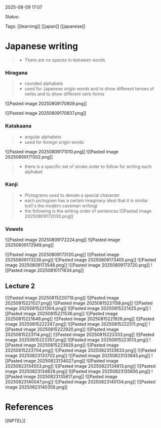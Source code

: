 
2025-08-09 17:07

Status:

Tags: [[learning]] [[japan]] [[japanese]] 


# Japanese writing

>- There are no spaces in-between words
### Hiragana
>- rounded alphabets
>- used for Japanese origin words and to show different tenses of verbs and to show different verb forms

![[Pasted image 20250809170809.png]]

![[Pasted image 20250809170837.png]]

### Katakaana

>- angular alphabets
>- used for foreign origin words

![[Pasted image 20250809171010.png]]
![[Pasted image 20250809171302.png]]

>- there is a specific set of stroke order to follow for writing each alphabet


### Kanji

>- Pictograms used to denote a special character
>- each pictogram has a certain imaginary ideal that it is similar to(it's the modern caveman writing)
>- the following is the writing order of sentences
![[Pasted image 20250809172030.png]]
### Vowels
![[Pasted image 20250809172224.png]]
![[Pasted image 20250809172949.png]]

![[Pasted image 20250809173120.png]]
![[Pasted image 20250809173226.png]]
![[Pasted image 20250809173405.png]]
![[Pasted image 20250809173548.png]] 
![[Pasted image 20250809173720.png]]
![[Pasted image 20250810171634.png]]

## Lecture 2

![[Pasted image 20250815220719.png]]
![[Pasted image 20250815221027.png]]
![[Pasted image 20250815221158.png]]
![[Pasted image 20250815221304.png]]
![[Pasted image 20250815221425.png]]
![[Pasted image 20250815221536.png]]
![[Pasted image 20250815221649.png]]
![[Pasted image 20250815221926.png]]
![[Pasted image 20250815222247.png]]
![[Pasted image 20250815222311.png]]
![[Pasted image 20250815222920.png]]
![[Pasted image 20250815223114.png]]
![[Pasted image 20250815223333.png]]
![[Pasted image 20250815223357.png]]
![[Pasted image 20250815223513.png]]
![[Pasted image 20250815223629.png]]
![[Pasted image 20250815223704.png]]
![[Pasted image 20250823133633.png]]
![[Pasted image 20250823133702.png]]
![[Pasted image 20250823133845.png]]
![[Pasted image 20250823134027.png]]
![[Pasted image 20250823134553.png]]
![[Pasted image 20250823134813.png]]
![[Pasted image 20250823134826.png]]
![[Pasted image 20250823135650.png]]
![[Pasted image 20250823135817.png]]
![[Pasted image 20250823140047.png]]
![[Pasted image 20250823140134.png]]
![[Pasted image 20250823140359.png]]





































# References
[[NPTEL]] 